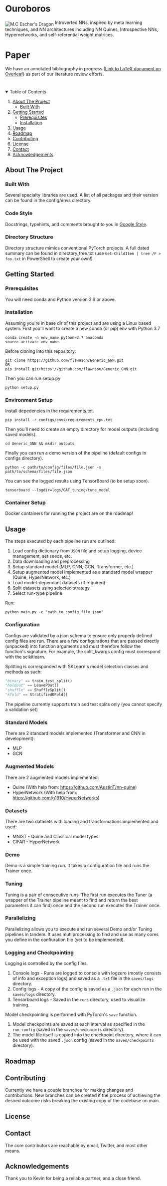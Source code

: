 # Ouroboros
<img align="middle" src="https://i.pinimg.com/originals/c5/52/4f/c5524ff6c29c3e74a384441b678b81a1.jpg" alt="M.C Escher's Dragon">
Introverted NNs, inspired by meta learning techniques, and NN architectures including NN Quines, Introspective NNs, Hypernetworks, and self-referential weight matrices.

# Paper
We have an annotated bibliography in progress ([Link to LaTeX document on Overleaf](https://www.overleaf.com/read/mkyktsvwsjqh)) as part of our literature review efforts.

# <!-- TABLE OF CONTENTS -->
<details open="open">
  <summary>Table of Contents</summary>
  <ol>
    <li>
      <a href="#about-the-project">About The Project</a>
      <ul>
        <li><a href="#built-with">Built With</a></li>
      </ul>
    </li>
    <li>
      <a href="#getting-started">Getting Started</a>
      <ul>
        <li><a href="#prerequisites">Prerequisites</a></li>
        <li><a href="#installation">Installation</a></li>
      </ul>
    </li>
    <li><a href="#usage">Usage</a></li>
    <li><a href="#roadmap">Roadmap</a></li>
    <li><a href="#contributing">Contributing</a></li>
    <li><a href="#license">License</a></li>
    <li><a href="#contact">Contact</a></li>
    <li><a href="#acknowledgements">Acknowledgements</a></li>
  </ol>
</details>

## About The Project
### Built With
Several specialty libraries are used. A list of all packages and their version can be found in the config/envs directory.
### Code Style
Docstrings, typehints, and comments brought to you in [Google Style](https://google.github.io/styleguide/pyguide.html).
### Directory Structure
Directory structure mimics conventional PyTorch projects. A full dated summary can be found in directory_tree.txt (use ```Get-ChildItem | tree /F > foo.txt``` in PowerShell to create your own!)

## Getting Started
### Prerequisites
You will need conda and Python version 3.6 or above.

### Installation
Assuming you're in base dir of this project and are using a Linux based system:
First you'll want to create a new conda (or pip) env with Python 3.7
```shell
conda create -n env_name python=3.7 anaconda
source activate env_name
```

Before cloning into this repository:
```shell
git clone https://github.com/flawnson/Generic_GNN.git
OR
pip install git+https://github.com/flawnson/Generic_GNN.git
```

Then you can run setup.py
```shell
python setup.py
```

### Environment Setup
Install depedencies in the requirements.txt.
```shell
pip install -r configs/envs/requirements_cpu.txt
```

Then you'll need to create an empty directory for model outputs (including saved models).
```shell
cd Generic_GNN && mkdir outputs
```

Finally you can run a demo version of the pipeline (default configs in configs directory).
```shell
python -c path/to/config/files/file.json -s path/to/schema/files/file.json
```

You can see the logged results using TensorBoard (to be setup soon).
```shell
tensorboard --logdir=logs/GAT_tuning/tune_model
```

### Container Setup
Docker containers for running the project are on the roadmap!

## Usage
The steps executed by each pipeline run are outlined:
1. Load config dictionary from `JSON` file and setup logging, device management, set seeds, etc.
2. Data downloading and preprocessing
3. Setup standard model (MLP, CNN, GCN, Transformer, etc.)
4. Setup augmented model implemented as a standard model wrapper (Quine, HyperNetwork, etc.)
5. Load model-dependant datasets (if required)
6. Split datasets using selected strategy
7. Select run-type pipeline

Run:
```shell
python main.py -c "path_to_config_file.json"
```

### Configuration
Configs are validated by a json schema to ensure only properly defined config files are run.
There are a few configurations that are passed directly (unpacked) into function arguments and must therefore follow the
function's signature. For example, the split_kwargs config must correspond with the scikitlearn.

Splitting is corresponded with SKLearn's model selection classes and methods as such:

```python
"binary" == train_test_split()
"holdout" == LeavePOut()
"shuffle" == ShuffleSplit()
"kfold" == StratifiedKFold()
```

The pipeline currently supports train and test splits only (you cannot specify a validation set)

### Standard Models
There are 2 standard models implemented (Transformer and CNN in development):
* MLP
* GCN

### Augmented Models
There are 2 augmented models implemented:
* Quine (With help from: https://github.com/AustinT/nn-quine)
* HyperNetwork (With help from: https://github.com/g1910/HyperNetworks)

### Datasets
There are two datasets with loading and transformations implemented and used:
* MNIST - Quine and Classical model types
* CIFAR - HyperNetwork

### Demo
Demo is a simple training run. It takes a configuration file and runs the Trainer once.

### Tuning
Tuning is a pair of consecutive runs. The first run executes the Tuner (a wrapper of the Trainer pipeline meant to find and return the best parameters it can find) once and the second run executes the Trainer once.

### Parallelizing
Parallelizing allows you to execute and run several Demo and/or Tuning pipelines in tandem. It uses mutliprocessing to find and use as many cores you define in the confiuration file (yet to be implemented).

### Logging and Checkpointing
Logging is controlled by the config files.
1. Console logs - Runs are logged to console with logzero (mostly consists of info and exception logs) and saved as a `.txt` file in the `saves/logs` directory.
2. Config logs - A copy of the config is saved as a `.json` for each run in the `saves/logs` directory.
3. Tensorboard logs - Saved in the `runs` directory, used to visualize training.

Model checkpointing is performed with PyTorch's `save` function.
1. Model checkpoints are saved at each interval as specified in the `run_config` (saved in the `saves/checkpoints` directory).
2. The model file itself is copied into the checkpoint directory, where it can be used with the saved `.json` config (saved in the `saves/checkpoints` directory).

## Roadmap

## Contributing
Currently we have a couple branches for making changes and contributions.
New branches can be created if the process of achieving the desired outcome risks breaking the existing copy of the codebase on main.

## License

## Contact
The core contributors are reachable by email, Twitter, and most other means.

## Acknowledgements
Thank you to Kevin for being a reliable partner, and a close friend.
